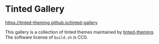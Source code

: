 # Tinted Gallery

https://tinted-theming.github.io/tinted-gallery

This gallery is a collection of tinted themes maintained by
[tinted-theming](https://github.com/tinted-theming). The software
license of `build.sh` is CC0.
